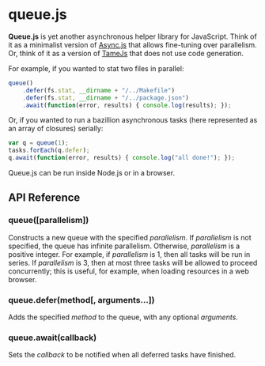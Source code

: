 # queue.js

 **Queue.js** is yet another asynchronous helper library for JavaScript. Think of it as a minimalist version of [Async.js](https://github.com/caolan/async) that allows fine-tuning over parallelism. Or, think of it as a version of [TameJs](http://tamejs.org/) that does not use code generation.

For example, if you wanted to stat two files in parallel:

```js
queue()
    .defer(fs.stat, __dirname + "/../Makefile")
    .defer(fs.stat, __dirname + "/../package.json")
    .await(function(error, results) { console.log(results); });
```

Or, if you wanted to run a bazillion asynchronous tasks (here represented as an array of closures) serially:

```js
var q = queue(1);
tasks.forEach(q.defer);
q.await(function(error, results) { console.log("all done!"); });
```

Queue.js can be run inside Node.js or in a browser.

## API Reference

### queue([parallelism])

Constructs a new queue with the specified *parallelism*. If *parallelism* is not specified, the queue has infinite parallelism. Otherwise, *parallelism* is a positive integer. For example, if *parallelism* is 1, then all tasks will be run in series. If *parallelism* is 3, then at most three tasks will be allowed to proceed concurrently; this is useful, for example, when loading resources in a web browser.

### queue.defer(method[, arguments…])

Adds the specified *method* to the queue, with any optional *arguments*.

### queue.await(callback)

Sets the *callback* to be notified when all deferred tasks have finished.
